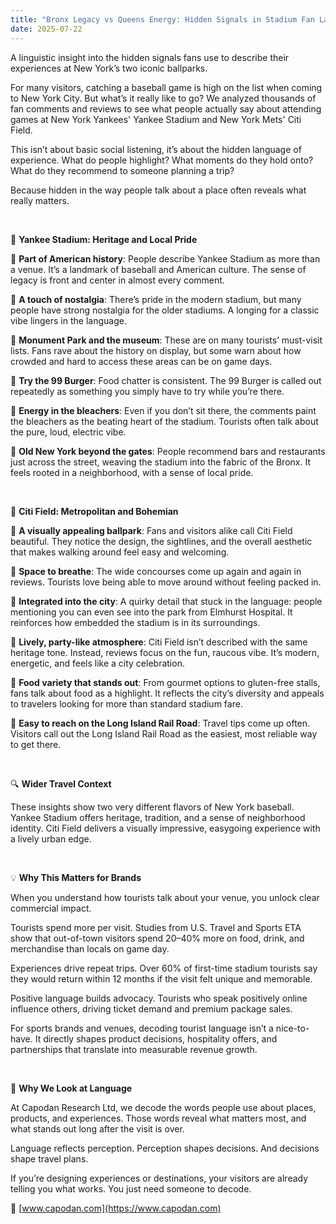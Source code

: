 ```yaml
---
title: "Bronx Legacy vs Queens Energy: Hidden Signals in Stadium Fan Language"
date: 2025-07-22
---
```


A linguistic insight into the hidden signals fans use to describe their experiences at New York’s two iconic ballparks.

For many visitors, catching a baseball game is high on the list when coming to New York City. But what’s it really like to go? We analyzed thousands of fan comments and reviews to see what people actually say about attending games at New York Yankees' Yankee Stadium and New York Mets' Citi Field.

This isn’t about basic social listening, it’s about the hidden language of experience. What do people highlight? What moments do they hold onto? What do they recommend to someone planning a trip?

Because hidden in the way people talk about a place often reveals what really matters.

<br>

🏏 **Yankee Stadium: Heritage and Local Pride**

🎾 **Part of American history**: People describe Yankee Stadium as more than a venue. It’s a landmark of baseball and American culture. The sense of legacy is front and center in almost every comment.

🎾 **A touch of nostalgia**: There’s pride in the modern stadium, but many people have strong nostalgia for the older stadiums. A longing for a classic vibe lingers in the language.

🎾 **Monument Park and the museum**: These are on many tourists’ must-visit lists. Fans rave about the history on display, but some warn about how crowded and hard to access these areas can be on game days.

🎾 **Try the 99 Burger**: Food chatter is consistent. The 99 Burger is called out repeatedly as something you simply have to try while you’re there.

🎾 **Energy in the bleachers**: Even if you don’t sit there, the comments paint the bleachers as the beating heart of the stadium. Tourists often talk about the pure, loud, electric vibe.

🎾 **Old New York beyond the gates**: People recommend bars and restaurants just across the street, weaving the stadium into the fabric of the Bronx. It feels rooted in a neighborhood, with a sense of local pride.

<br>

🏏 **Citi Field: Metropolitan and Bohemian**

🎾 **A visually appealing ballpark**: Fans and visitors alike call Citi Field beautiful. They notice the design, the sightlines, and the overall aesthetic that makes walking around feel easy and welcoming.

🎾 **Space to breathe**: The wide concourses come up again and again in reviews. Tourists love being able to move around without feeling packed in.

🎾 **Integrated into the city**: A quirky detail that stuck in the language: people mentioning you can even see into the park from Elmhurst Hospital. It reinforces how embedded the stadium is in its surroundings.

🎾 **Lively, party-like atmosphere**: Citi Field isn’t described with the same heritage tone. Instead, reviews focus on the fun, raucous vibe. It’s modern, energetic, and feels like a city celebration.

🎾 **Food variety that stands out**: From gourmet options to gluten-free stalls, fans talk about food as a highlight. It reflects the city’s diversity and appeals to travelers looking for more than standard stadium fare.

🎾 **Easy to reach on the Long Island Rail Road**: Travel tips come up often. Visitors call out the Long Island Rail Road as the easiest, most reliable way to get there.

<br>

🔍 **Wider Travel Context**

These insights show two very different flavors of New York baseball. Yankee Stadium offers heritage, tradition, and a sense of neighborhood identity. Citi Field delivers a visually impressive, easygoing experience with a lively urban edge.

<br>

💡 **Why This Matters for Brands**

When you understand how tourists talk about your venue, you unlock clear commercial impact.

Tourists spend more per visit. Studies from U.S. Travel and Sports ETA show that out-of-town visitors spend 20–40% more on food, drink, and merchandise than locals on game day.

Experiences drive repeat trips. Over 60% of first-time stadium tourists say they would return within 12 months if the visit felt unique and memorable.

Positive language builds advocacy. Tourists who speak positively online influence others, driving ticket demand and premium package sales.

For sports brands and venues, decoding tourist language isn’t a nice-to-have. It directly shapes product decisions, hospitality offers, and partnerships that translate into measurable revenue growth.

<br>

🧠 **Why We Look at Language**

At Capodan Research Ltd, we decode the words people use about places, products, and experiences. Those words reveal what matters most, and what stands out long after the visit is over.

Language reflects perception. Perception shapes decisions. And decisions shape travel plans.

If you’re designing experiences or destinations, your visitors are already telling you what works. You just need someone to decode.

🔗 [www.capodan.com](https://www.capodan.com)